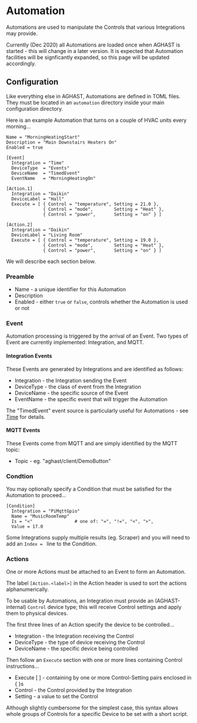 # Automation

Automations are used to manipulate the Controls that various Integrations may provide.

Currently (Dec 2020) all Automations are loaded once when AGHAST is started - this will change in a later version.  It is expected that Automation facilities will be signficantly expanded, so this page will be updated accordingly.

## Configuration

Like everything else in AGHAST, Automations are defined in TOML files.
They must be located in an `automation` directory inside your main configuration directory.

Here is an example Automation that turns on a couple of HVAC units every morning...
```
Name = "MorningHeatingStart"
Description = "Main Downstairs Heaters On"
Enabled = true

[Event]
  Integration = "Time"
  DeviceType  = "Events"
  DeviceName  = "TimedEvent"
  EventName   = "MorningHeatingOn"

[Action.1]
  Integration = "Daikin"
  DeviceLabel = "Hall"
  Execute = [ { Control = "temperature", Setting = 21.0 },
              { Control = "mode",        Setting = "Heat" },
              { Control = "power",       Setting = "on" } ]

[Action.2]
  Integration = "Daikin"
  DeviceLabel = "Living Room"
  Execute = [ { Control = "temperature", Setting = 19.0 },
              { Control = "mode",        Setting = "Heat" },
              { Control = "power",       Setting = "on" } ]  
```
We will describe each section below.

### Preamble
 * Name - a unique identifier for this Automation
 * Description
 * Enabled - either `true` or `false`, controls whether the Automation is used or not

### Event
Automation processing is triggered by the arrival of an Event.  Two types of Event are currently implemented: Integration, and MQTT.

#### Integration Events
These Events are generated by Integrations and are identified as follows:
 * Integration - the Integration sending the Event
 * DeviceType - the class of event from the Integration
 * DeviceName - the specific source of the Event
 * EventName - the specific event that will trigger the Automation

The "TimedEvent" event source is particularly useful for Automations - see [Time](../integrations/time/time.go) for details.

#### MQTT Events
These Events come from MQTT and are simply identified by the MQTT topic:
 * Topic - eg. "aghast/client/DemoButton"


### Condtion
You may optionally specify a Condition that must be satisfied for the Automation to proceed...
```
[Condition]
  Integration = "PiMqttGpio"
  Name = "MusicRoomTemp"
  Is = "<"                # one of: "=", "!=", "<", ">", 
  Value = 17.0
```

Some Integrations supply multiple results (eg. Scraper) and you will need to add an `Index = ` line to the Condition.

### Actions
One or more Actions must be attached to an Event to form an Automation.

The label `[Action.<label>]` in the Action header is used to sort the actions alphanumerically.

To be usable by Automations, an Integration must provide an (AGHAST-internal) `Control` device type; this will receive Control settings and apply them to physical devices.

The first three lines of an Action specify the device to be controlled...
 * Integration - the Integration receiving the Control
 * DeviceType - the type of device receiving the Control
 * DeviceName - the specific device being controlled

Then follow an `Execute` section with one or more lines containing Control instructions...
 * Execute [ ] - containing by one or more Control-Setting pairs enclosed in { }s
 * Control - the Control provided by the Integration
 * Setting - a value to set the Control

Although slightly cumbersome for the simplest case, this syntax allows whole groups of Controls for a specific Device to be set with a short script.
